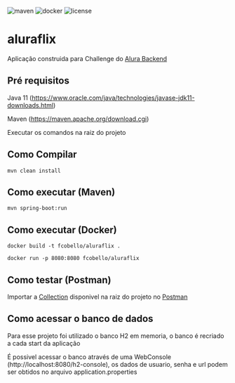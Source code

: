 ![maven](https://github.com/fcobello/aluraflix/workflows/maven/badge.svg)
![docker](https://img.shields.io/badge/docker-powered-blue)
![license](https://img.shields.io/github/license/fcobello/aluraflix)

# aluraflix

Aplicação construida para Challenge do [Alura Backend](https://www.alura.com.br/challenges/back-end/)

## Pré requisitos
Java 11 (https://www.oracle.com/java/technologies/javase-jdk11-downloads.html)

Maven (https://maven.apache.org/download.cgi)

Executar os comandos na raiz do projeto

## Como Compilar

`mvn clean install`

## Como executar (Maven)

`mvn spring-boot:run`

## Como executar (Docker)

`docker build -t fcobello/aluraflix .`

`docker run -p 8080:8080 fcobello/aluraflix`

## Como testar (Postman)

Importar a [Collection](https://github.com/fcobello/aluraflix/blob/master/AluraFlix.postman_collection) disponivel na raiz do projeto no [Postman](https://postman.com)

## Como acessar o banco de dados
Para esse projeto foi utilizado o banco H2 em memoria, o banco é recriado a cada start da aplicação

É possivel acessar o banco através de uma WebConsole (http://localhost:8080/h2-console), os dados de usuario, senha e url podem ser obtidos no arquivo application.properties